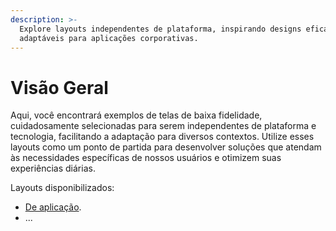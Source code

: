 ```yaml
---
description: >-
  Explore layouts independentes de plataforma, inspirando designs eficazes e
  adaptáveis para aplicações corporativas.
---
```


# Visão Geral

Aqui, você encontrará exemplos de telas de baixa fidelidade, cuidadosamente selecionadas para serem independentes de plataforma e tecnologia, facilitando a adaptação para diversos contextos. Utilize esses layouts como um ponto de partida para desenvolver soluções que atendam às necessidades específicas de nossos usuários e otimizem suas experiências diárias.

Layouts disponibilizados:

* [De aplicação](layouts-de-aplicacao.md).
* ...
